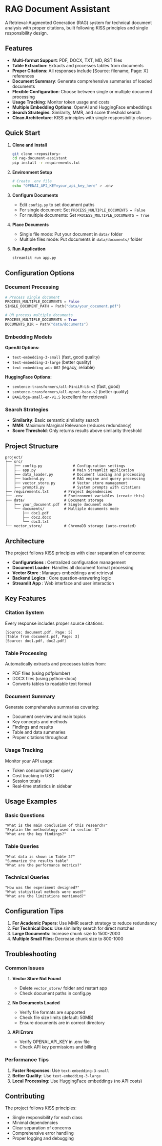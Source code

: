 # RAG Document Assistant

A Retrieval-Augmented Generation (RAG) system for technical document analysis with proper citations, built following KISS principles and single responsibility design.

## Features

- **Multi-format Support**: PDF, DOCX, TXT, MD, RST files
- **Table Extraction**: Extracts and processes tables from documents
- **Proper Citations**: All responses include [Source: filename, Page: X] references
- **Document Summary**: Generate comprehensive summaries of loaded documents
- **Flexible Configuration**: Choose between single or multiple document processing
- **Usage Tracking**: Monitor token usage and costs
- **Multiple Embedding Options**: OpenAI and HuggingFace embeddings
- **Search Strategies**: Similarity, MMR, and score threshold search
- **Clean Architecture**: KISS principles with single responsibility classes

## Quick Start

1. **Clone and Install**
   ```bash
   git clone <repository>
   cd rag-document-assistant
   pip install -r requirements.txt
   ```

2. **Environment Setup**
   ```bash
   # Create .env file
   echo "OPENAI_API_KEY=your_api_key_here" > .env
   ```

3. **Configure Documents**
   - Edit `config.py` to set document paths
   - For single document: Set `PROCESS_MULTIPLE_DOCUMENTS = False`
   - For multiple documents: Set `PROCESS_MULTIPLE_DOCUMENTS = True`

4. **Place Documents**
   - Single file mode: Put your document in `data/` folder
   - Multiple files mode: Put documents in `data/documents/` folder

5. **Run Application**
   ```bash
   streamlit run app.py
   ```

## Configuration Options

### Document Processing
```python
# Process single document
PROCESS_MULTIPLE_DOCUMENTS = False
SINGLE_DOCUMENT_PATH = Path("data/your_document.pdf")

# OR process multiple documents
PROCESS_MULTIPLE_DOCUMENTS = True
DOCUMENTS_DIR = Path("data/documents")
```

### Embedding Models

**OpenAI Options:**
- `text-embedding-3-small` (fast, good quality)
- `text-embedding-3-large` (better quality)
- `text-embedding-ada-002` (legacy, reliable)

**HuggingFace Options:**
- `sentence-transformers/all-MiniLM-L6-v2` (fast, good)
- `sentence-transformers/all-mpnet-base-v2` (better quality)
- `BAAI/bge-small-en-v1.5` (excellent for retrieval)

### Search Strategies
- **Similarity**: Basic semantic similarity search
- **MMR**: Maximum Marginal Relevance (reduces redundancy)
- **Score Threshold**: Only returns results above similarity threshold

## Project Structure

```
project/
├── src/
│   ├── config.py              # Configuration settings
│   ├── app.py                 # Main Streamlit application
│   ├── data_loader.py         # Document loading and processing
│   ├── backend.py             # RAG engine and query processing
│   ├── vector_store.py        # Vector store management
│   ├── prompts.py             # System prompts with citations
├── requirements.txt       # Project dependencies
├── .env                   # Environment variables (create this)
├── data/                  # Document storage
│   ├── your_document.pdf  # Single document mode
│   └── documents/         # Multiple documents mode
│       ├── doc1.pdf
│       ├── doc2.docx
│       └── doc3.txt
└── vector_store/          # ChromaDB storage (auto-created)
```

## Architecture

The project follows KISS principles with clear separation of concerns:

- **Configurations** : Centralized configuration management
- **Document Loader**: Handles all document format processing
- **Vector Store**   : Manages embeddings and retrieval
- **Backend Logics** : Core question-answering logic
- **Streamlit App**  : Web interface and user interaction

## Key Features

### Citation System
Every response includes proper source citations:
```
[Source: document.pdf, Page: 5]
[Table from document.pdf, Page: 3]
[Source: doc1.pdf, doc2.pdf]
```

### Table Processing
Automatically extracts and processes tables from:
- PDF files (using pdfplumber)
- DOCX files (using python-docx)
- Converts tables to readable text format

### Document Summary
Generate comprehensive summaries covering:
- Document overview and main topics
- Key concepts and methods
- Findings and results
- Table and data summaries
- Proper citations throughout

### Usage Tracking
Monitor your API usage:
- Token consumption per query
- Cost tracking in USD
- Session totals
- Real-time statistics in sidebar

## Usage Examples

### Basic Questions
```
"What is the main conclusion of this research?"
"Explain the methodology used in section 3"
"What are the key findings?"
```

### Table Queries
```
"What data is shown in Table 2?"
"Summarize the results table"
"What are the performance metrics?"
```

### Technical Queries
```
"How was the experiment designed?"
"What statistical methods were used?"
"What are the limitations mentioned?"
```

## Configuration Tips

1. **For Academic Papers**: Use MMR search strategy to reduce redundancy
2. **For Technical Docs**: Use similarity search for direct matches
3. **Large Documents**: Increase chunk size to 1500-2000
4. **Multiple Small Files**: Decrease chunk size to 800-1000

## Troubleshooting

### Common Issues

1. **Vector Store Not Found**
   - Delete `vector_store/` folder and restart app
   - Check document paths in config.py

2. **No Documents Loaded**
   - Verify file formats are supported
   - Check file size limits (default: 50MB)
   - Ensure documents are in correct directory

3. **API Errors**
   - Verify OPENAI_API_KEY in .env file
   - Check API key permissions and billing

### Performance Tips

1. **Faster Responses**: Use `text-embedding-3-small`
2. **Better Quality**: Use `text-embedding-3-large`
3. **Local Processing**: Use HuggingFace embeddings (no API costs)

## Contributing

The project follows KISS principles:
- Single responsibility for each class
- Minimal dependencies
- Clear separation of concerns
- Comprehensive error handling
- Proper logging and debugging

